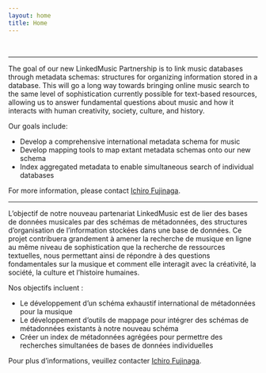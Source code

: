 ```yaml
---
layout: home
title: Home
---
```


<br>


___

The goal of our new LinkedMusic Partnership is to link music databases through metadata schemas: structures for organizing information stored in a database. This will go a long way towards bringing online music search to the same level of sophistication currently possible for text-based resources, allowing us to answer fundamental questions about music and how it interacts with human creativity, society, culture, and history. 

Our goals include:

* Develop a comprehensive international metadata schema for music
* Develop mapping tools to map extant metadata schemas onto our new schema
* Index aggregated metadata to enable simultaneous search of individual databases

For more information, please contact [Ichiro Fujinaga](http://www.music.mcgill.ca/~ich).

___

<!-- This is in HTML directly so it will cooperate as "notranslate" content
The HTML is copied from the generated site (so if you need it again you
can take out the notranslate tag, re-generate the site, then copy the
HTML over and put the tag back) -->

<p class="notranslate">L’objectif de notre nouveau partenariat LinkedMusic est de lier des bases de données musicales par des schémas de métadonnées, des structures d’organisation de l’information stockées dans une base de données. Ce projet contribuera grandement à amener la recherche de musique en ligne au même niveau de sophistication que la recherche de ressources textuelles, nous permettant ainsi de répondre à des questions fondamentales sur la musique et comment elle interagit avec la créativité, la société, la culture et l’histoire humaines.</p>

<p class="notranslate">Nos objectifs incluent :</p>
<ul>
  <li>Le développement d’un schéma exhaustif international de métadonnées pour la musique</li>
  <li>Le développement d’outils de mappage pour intégrer des schémas de métadonnées existants à notre nouveau schéma</li>
  <li>Créer un index de métadonnées agrégées pour permettre des recherches simultanées de bases de données individuelles</li>
</ul>

<p class="notranslate">Pour plus d’informations, veuillez contacter <a href="http://www.music.mcgill.ca/~ich">Ichiro Fujinaga</a>.</p>


